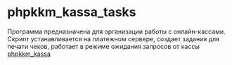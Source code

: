 # phpkkm_kassa_tasks

Программа предназначена для организации работы с онлайн-кассами.
<br>Скрипт устанавливается на платежном сервере, создает задания для печати чеков, работает в режиме ожидания запросов от кассы <a href="https://github.com/alchemist314/phpkkm_kassa" target="blank">phpkkm_kassa</a>
